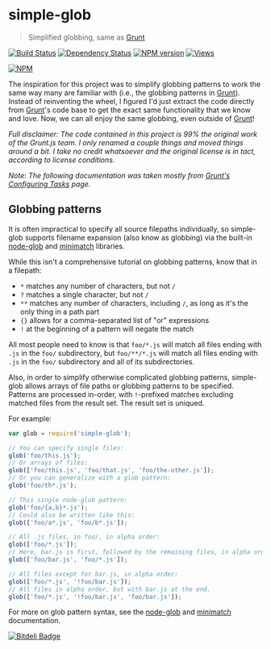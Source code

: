 # simple-glob

> Simplified globbing, same as [Grunt][]

[![Build Status][]](http://travis-ci.org/jedmao/simple-glob)
[![Dependency Status][]](https://gemnasium.com/jedmao/simple-glob)
[![NPM version][]](http://badge.fury.io/js/simple-glob)
[![Views][]](https://sourcegraph.com/github.com/jedmao/simple-glob)

[![NPM][]](https://nodei.co/npm/simple-glob/)

The inspiration for this project was to simplify globbing patterns to work the same way many are familiar with (i.e., the globbing patterns in [Grunt][]). Instead of reinventing the wheel, I figured I'd just extract the code directly from [Grunt][]'s code base to get the exact same functionality that we know and love. Now, we can all enjoy the same globbing, even outside of [Grunt][]!

<i>Full disclaimer: The code contained in this project is 99% the original work of the Grunt.js team. I only renamed a couple things and moved things around a bit. I take no credit whatsoever and the original license is in tact, according to license conditions.</i>

<i>Note: The following documentation was taken mostly from [Grunt's Configuring Tasks][] page.</i>


## Globbing patterns

It is often impractical to specify all source filepaths individually, so simple-glob supports filename expansion (also know as globbing) via the built-in [node-glob][] and [minimatch][] libraries.

While this isn't a comprehensive tutorial on globbing patterns, know that in a filepath:

- `*` matches any number of characters, but not `/`
- `?` matches a single character, but not `/`
- `**` matches any number of characters, including `/`, as long as it's the only thing in a path part
- `{}` allows for a comma-separated list of "or" expressions
- `!` at the beginning of a pattern will negate the match

All most people need to know is that `foo/*.js` will match all files ending with `.js` in the `foo/` subdirectory, but `foo/**/*.js` will match all files ending with `.js` in the `foo/` subdirectory and all of its subdirectories.

Also, in order to simplify otherwise complicated globbing patterns, simple-glob allows arrays of file paths or globbing patterns to be specified. Patterns are processed in-order, with `!`-prefixed matches excluding matched files from the result set. The result set is uniqued.

For example:
```js
var glob = require('simple-glob');

// You can specify single files:
glob('foo/this.js');
// Or arrays of files:
glob(['foo/this.js', 'foo/that.js', 'foo/the-other.js']);
// Or you can generalize with a glob pattern:
glob('foo/th*.js');

// This single node-glob pattern:
glob('foo/{a,b}*.js');
// Could also be written like this:
glob(['foo/a*.js', 'foo/b*.js']);

// All .js files, in foo/, in alpha order:
glob(['foo/*.js']);
// Here, bar.js is first, followed by the remaining files, in alpha order:
glob(['foo/bar.js', 'foo/*.js']);

// All files except for bar.js, in alpha order:
glob(['foo/*.js', '!foo/bar.js']);
// All files in alpha order, but with bar.js at the end.
glob(['foo/*.js', '!foo/bar.js', 'foo/bar.js']);
```

For more on glob pattern syntax, see the [node-glob][] and [minimatch][] documentation.



[![Bitdeli Badge](https://d2weczhvl823v0.cloudfront.net/jedmao/simple-glob/trend.png)](https://bitdeli.com/free "Bitdeli Badge")


[Grunt]: http://gruntjs.com/
[Build Status]: https://secure.travis-ci.org/jedmao/simple-glob.png?branch=master
[Dependency Status]: https://gemnasium.com/jedmao/simple-glob.png
[NPM version]: https://badge.fury.io/js/simple-glob.png
[Views]: https://sourcegraph.com/api/repos/github.com/jedmao/simple-glob/counters/views-24h.png
[NPM]: https://nodei.co/npm/simple-glob.png?downloads=true
[Grunt's Configuring Tasks]: http://gruntjs.com/configuring-tasks
[node-glob]: https://github.com/isaacs/node-glob
[minimatch]: https://github.com/isaacs/minimatch
